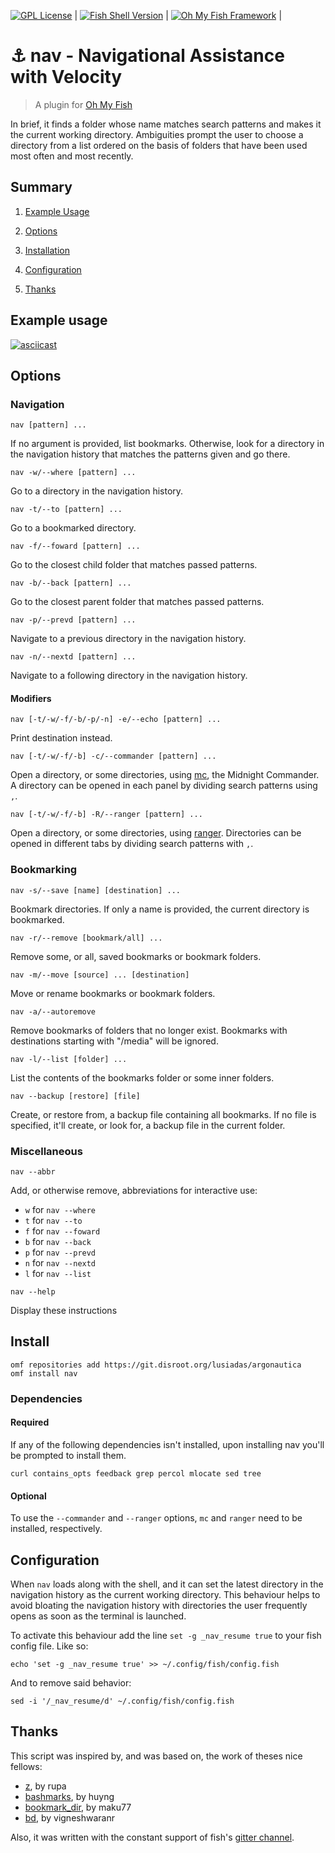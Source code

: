 [![GPL License](https://img.shields.io/badge/license-GPL-blue.svg?longCache=true&style=flat-square)](/LICENSE) | 
[![Fish Shell Version](https://img.shields.io/badge/fish-v3.0.1-blue.svg?style=flat-square)](https://fishshell.com) | 
[![Oh My Fish Framework](https://img.shields.io/badge/Oh%20My%20Fish-Framework-blue.svg?style=flat-square)](https://www.github.com/oh-my-fish/oh-my-fish) | 

# ⚓ nav - Navigational Assistance with Velocity

> A plugin for [Oh My Fish](https://www.github.com/oh-my-fish/oh-my-fish)

In brief, it finds a folder whose name matches search patterns and makes it the current working directory. Ambiguities prompt the user to choose a directory from a list ordered on the basis of folders that have been used most often and most recently.

## Summary

1. [Example Usage](#example-usage)

2. [Options](#options)

3. [Installation](#installation)

4. [Configuration](#configuration)

5. [Thanks](#thanks)

## Example usage

[![asciicast](https://asciinema.org/a/BVTfmYKMmB8baVXngV2dmeNwD.png)](https://asciinema.org/a/BVTfmYKMmB8baVXngV2dmeNwD)

## Options

### Navigation

`nav [pattern] ...`

If no argument is provided, list bookmarks. Otherwise, look for a directory in the navigation history that matches the patterns given and go there.

`nav -w/--where [pattern] ...`

Go to a directory in the navigation history.

`nav -t/--to [pattern] ...`

Go to a bookmarked directory.

`nav -f/--foward [pattern] ...`

Go to the closest child folder that matches passed patterns.

`nav -b/--back [pattern] ...`

Go to the closest parent folder that matches passed patterns.

`nav -p/--prevd [pattern] ...`

Navigate to a previous directory in the navigation history.

`nav -n/--nextd [pattern] ...`

Navigate to a following directory in the navigation history.

#### Modifiers

`nav [-t/-w/-f/-b/-p/-n] -e/--echo [pattern] ...`

Print destination instead.

`nav [-t/-w/-f/-b] -c/--commander [pattern] ...`

Open a directory, or some directories, using [mc](https://midnight-commander.org), the Midnight Commander. A directory can be opened in each panel by dividing search patterns using `,`.

`nav [-t/-w/-f/-b] -R/--ranger [pattern] ...`

Open a directory, or some directories, using [ranger](https://ranger.github.io). Directories can be opened in different tabs by dividing search patterns with `,`.

### Bookmarking

`nav -s/--save [name] [destination] ...`

Bookmark directories. If only a name is provided, the current directory is bookmarked.

`nav -r/--remove [bookmark/all] ...`

Remove some, or all, saved bookmarks or bookmark folders.

`nav -m/--move [source] ... [destination]`

Move or rename bookmarks or bookmark folders.

`nav -a/--autoremove`

Remove bookmarks of folders that no longer exist. Bookmarks with destinations starting with "/media" will be ignored.

`nav -l/--list [folder] ...`

List the contents of the bookmarks folder or some inner folders.

`nav --backup [restore] [file]`

Create, or restore from, a backup file containing all bookmarks. If no file is specified, it'll create, or look for, a backup file in the current folder.

### Miscellaneous

`nav --abbr`

Add, or otherwise remove, abbreviations for interactive use:

- `w` for `nav --where`
- `t` for `nav --to`
- `f` for `nav --foward`
- `b` for `nav --back`
- `p` for `nav --prevd`
- `n` for `nav --nextd`
- `l` for `nav --list`

`nav --help`

Display these instructions

## Install

```fish
omf repositories add https://git.disroot.org/lusiadas/argonautica
omf install nav
```

### Dependencies

#### Required

If any of the following dependencies isn't installed, upon installing nav you'll be prompted to install them.

```
curl contains_opts feedback grep percol mlocate sed tree
```

#### Optional

To use the `--commander` and `--ranger` options, `mc` and `ranger` need to be installed, respectively.

## Configuration

When `nav` loads along with the shell, and it can set the latest directory in the navigation history as the current working directory. This behaviour helps to avoid bloating the navigation history with directories the user frequently opens as soon as the terminal is launched.

To activate this behaviour add the line `set -g _nav_resume true` to your fish config file. Like so:

```
echo 'set -g _nav_resume true' >> ~/.config/fish/config.fish
```

And to remove said behavior:

```
sed -i '/_nav_resume/d' ~/.config/fish/config.fish
```

## Thanks

This script was inspired by, and was based on, the work of theses nice fellows:

- [z](https://github.com/rupa/z), by rupa
- [bashmarks](https://github.com/huyng/bashmarks), by huyng
- [bookmark_dir](https://github.com/maku77/bookmark_dir), by maku77
- [bd](https://github.com/vigneshwaranr/bd), by vigneshwaranr

Also, it was written with the constant support of fish's [gitter channel](https://gitter.im/fish-shell/fish-shell).
